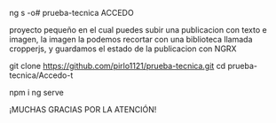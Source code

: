 ng s -o# prueba-tecnica ACCEDO

proyecto pequeño en el cual puedes subir una publicacion con texto e imagen, la imagen la podemos recortar con una biblioteca llamada cropperjs, y guardamos el estado de la publicacion con NGRX

git clone https://github.com/pirlo1121/prueba-tecnica.git
cd prueba-tecnica/Accedo-t

npm i 
ng serve

¡MUCHAS GRACIAS POR LA ATENCIÓN!
